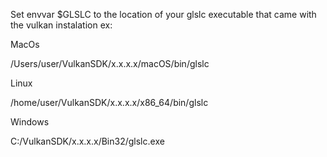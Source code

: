 Set envvar $GLSLC to the location of your glslc executable that came with the vulkan instalation ex:

MacOs

/Users/user/VulkanSDK/x.x.x.x/macOS/bin/glslc

Linux

/home/user/VulkanSDK/x.x.x.x/x86_64/bin/glslc

Windows

C:/VulkanSDK/x.x.x.x/Bin32/glslc.exe